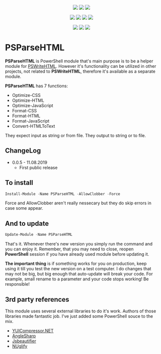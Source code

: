 ﻿<p align="center">
  <a href="https://www.powershellgallery.com/packages/PSParseHTML"><img src="https://img.shields.io/powershellgallery/v/PSParseHTML.svg"></a>
  <a href="https://www.powershellgallery.com/packages/PSParseHTML"><img src="https://img.shields.io/powershellgallery/vpre/PSParseHTML.svg?label=powershell%20gallery%20preview&colorB=yellow"></a>
  <a href="https://github.com/EvotecIT/PSParseHTML"><img src="https://img.shields.io/github/license/EvotecIT/PSParseHTML.svg"></a>
</p>

<p align="center">
  <a href="https://www.powershellgallery.com/packages/PSParseHTML"><img src="https://img.shields.io/powershellgallery/p/PSParseHTML.svg"></a>
  <a href="https://github.com/EvotecIT/PSParseHTML"><img src="https://img.shields.io/github/languages/top/evotecit/PSParseHTML.svg"></a>
  <a href="https://github.com/EvotecIT/PSParseHTML"><img src="https://img.shields.io/github/languages/code-size/evotecit/PSParseHTML.svg"></a>
  <a href="https://github.com/EvotecIT/PSParseHTML"><img src="https://img.shields.io/powershellgallery/dt/PSParseHTML.svg"></a>
</p>

<p align="center">
  <a href="https://twitter.com/PrzemyslawKlys"><img src="https://img.shields.io/twitter/follow/PrzemyslawKlys.svg?label=Twitter%20%40PrzemyslawKlys&style=social"></a>
  <a href="https://evotec.xyz/hub"><img src="https://img.shields.io/badge/Blog-evotec.xyz-2A6496.svg"></a>
  <a href="https://www.linkedin.com/in/pklys"><img src="https://img.shields.io/badge/LinkedIn-pklys-0077B5.svg?logo=LinkedIn"></a>
</p>

# PSParseHTML
**PSParseHTML** is PowerShell module that's main purpose is to be a helper module for [PSWriteHTML](https://github.com/EvotecIT/PSWriteHTML). However it's functionality can be utilized in other projects, not related to **PSWriteHTML**, therefore it's available as a separate module.

**PSParseHTML** has 7 functions:
- Optimize-CSS
- Optimize-HTML
- Optimize-JavaScript
- Format-CSS
- Format-HTML
- Format-JavaScript
- Convert-HTMLToText

They expect input as string or from file. They output to string or to file.

## ChangeLog

- 0.0.5 - 11.08.2019
  - First public release

## To install

```powershell
Install-Module -Name PSParseHTML -AllowClobber -Force
```

Force and AllowClobber aren't really nessecary but they do skip errors in case some appear.

## And to update

```powershell
Update-Module -Name PSParseHTML
```

That's it. Whenever there's new version you simply run the command and you can enjoy it. Remember, that you may need to close, reopen **PowerShell** session if you have already used module before updating it.

**The important thing** is if something works for you on production, keep using it till you test the new version on a test computer. I do changes that may not be big, but big enough that auto-update will break your code. For example, small rename to a parameter and your code stops working! Be responsible!

## 3rd party references

This module uses several external libraries to do it's work. Authors of those libraries made fantastic job. I've just added some PowerShell souce to the mix.

+ [YUICompressor.NET](https://github.com/YUICompressor-NET/YUICompressor.NET)
+ [AngleSharp](https://github.com/AngleSharp/AngleSharp)
+ [Jsbeautifier](https://github.com/denis-ivanov/Jsbeautifier)
+ [NUglify](https://github.com/xoofx/NUglify)

